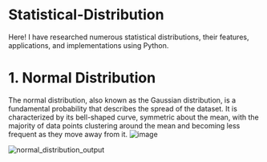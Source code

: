 # Statistical-Distribution
Here! I have researched numerous statistical distributions, their features, applications, and implementations using Python.

# 1. Normal Distribution

The normal distribution, also known as the Gaussian distribution, is a fundamental probability that describes the spread of the dataset. It is characterized by its bell-shaped curve, symmetric about the mean, with the majority of data points clustering around the mean and becoming less frequent as they move away from it.
![image](https://github.com/Rajani1-tech/Statistical-Distribution/assets/83020452/a6e8d32c-a736-49b9-845d-67e0f6839501)

![normal_distribution_output](https://github.com/Rajani1-tech/Statistical-Distribution/assets/83020452/160ea9b7-720b-4d04-8ab3-ac3abd205c53)

